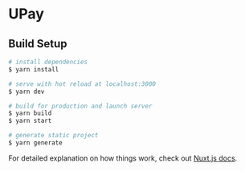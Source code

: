 # UPay

## Build Setup

```bash
# install dependencies
$ yarn install

# serve with hot reload at localhost:3000
$ yarn dev

# build for production and launch server
$ yarn build
$ yarn start

# generate static project
$ yarn generate
```



For detailed explanation on how things work, check out [Nuxt.js docs](https://nuxtjs.org).
